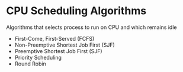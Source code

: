 # CPU Scheduling Algorithms

Algorithms that selects process to run on CPU and which remains idle

* First-Come, First-Served (FCFS)
* Non-Preemptive Shortest Job First (SJF)
* Preemptive Shortest Job First (SJF)
* Priority Scheduling
* Round Robin

